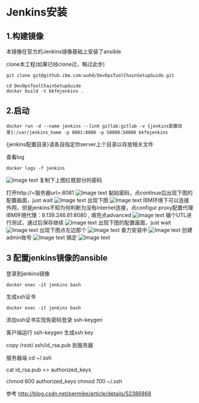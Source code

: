# Jenkins安装

##  1.构建镜像
本镜像在官方的Jenkins镜像基础上安装了ansible<br>

clone本工程(如果已经clone过，略过此步)
<pre><code>git clone git@github.ibm.com:wuhd/DevOpsToolChainSetupGuide.git
</code></pre>


<pre><code>cd DevOpsToolChainSetupGuide
docker build -t bkfmjenkins .
</code></pre>

##  2.启动
<pre><code>docker run -d --name jenkins --link gitlab:gitlab -v {jenkins配置目录}:/var/jenkins_home -p 8081:8080 -p 50000:50000 bkfmjenkins
</code></pre>
{jenkins配置目录}请各自指定你server上个目录以存放相关文件<br>

查看log
<pre><code>docker logs -f jenkins
</code></pre>

![Image text](https://raw.githubusercontent.com/k19810703/myimages/master/jenkins0.png)
复制下上图红框部分的密码

打开http://<服务器url>:8081
![Image text](https://raw.githubusercontent.com/k19810703/myimages/master/jenkins1.png)
黏贴密码，点continue后出现下图的配置画面，just wait
![Image text](https://raw.githubusercontent.com/k19810703/myimages/master/jenkins2.png)
出现下图
![Image text](https://raw.githubusercontent.com/k19810703/myimages/master/jenkins3.png)
IBM环境下可以连接外网，但是jenkins不知为何判断为没有internet连接，点configur proxy配置代理<br>
IBM环境代理：9.139.246.81:8080 , 填完点advanced
![Image text](https://raw.githubusercontent.com/k19810703/myimages/master/jenkins4.png)
输个UTL进行测试，通过后保存继续
![Image text](https://raw.githubusercontent.com/k19810703/myimages/master/jenkins5.png)
出现下图的配置画面，just wait
![Image text](https://raw.githubusercontent.com/k19810703/myimages/master/jenkins6.png)
出现下图点左边那个
![Image text](https://raw.githubusercontent.com/k19810703/myimages/master/jenkins7.png)
奋力安装中
![Image text](https://raw.githubusercontent.com/k19810703/myimages/master/jenkins8.png)
创建admin账号
![Image text](https://raw.githubusercontent.com/k19810703/myimages/master/jenkins9.png)
搞定
![Image text](https://raw.githubusercontent.com/k19810703/myimages/master/jenkins10.png)

##  3 配置jenkins镜像的ansible
登录到jenkins镜像
<pre><code>docker exec -it jenkins bash
</code></pre>

生成ssh证书
<pre><code>docker exec -it jenkins bash
</code></pre>

添加ssh证书实现免密码登录
ssh-keygen

客户端运行
ssh-keygen
生成ssh key

copy /root/.ssh/id_rsa.pub 到服务器

服务器端
cd ~/.ssh

cat id_rsa.pub >> authorized_keys

chmod 600 authorized_keys
chmod 700 ~/.ssh

参考
http://blog.csdn.net/permike/article/details/52386868